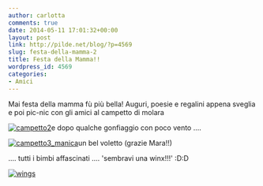 ```yaml
---
author: carlotta
comments: true
date: 2014-05-11 17:01:32+00:00
layout: post
link: http://pilde.net/blog/?p=4569
slug: festa-della-mamma-2
title: Festa della Mamma!!
wordpress_id: 4569
categories:
- Amici
---
```


Mai festa della mamma fù più bella! Auguri, poesie e regalini appena sveglia e poi pic-nic con gli amici al campetto di molara

[![campetto2](http://pilde.net/blog/wp-content/uploads/2014/05/campetto2.jpg)](http://pilde.net/blog/wp-content/uploads/2014/05/campetto2.jpg)e dopo qualche gonfiaggio con poco vento ....

[![campetto3_manica](http://pilde.net/blog/wp-content/uploads/2014/05/campetto3_manica.jpg)](http://pilde.net/blog/wp-content/uploads/2014/05/campetto3_manica.jpg)un bel voletto (grazie Mara!!)


.... tutti i bimbi affascinati .... 'sembravi una winx!!!' :D:D

[![wings](http://pilde.net/blog/wp-content/uploads/2014/05/wings.jpg)](http://pilde.net/blog/wp-content/uploads/2014/05/wings.jpg)
